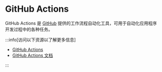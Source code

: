 # GitHub Actions

GitHub Actions 是 [GitHub](../repo/github.md) 提供的工作流程自动化工具，可用于自动化应用程序开发过程中的各种任务。

:::info[访问以下资源以了解更多信息]

- [GitHub Actions](https://github.com/features/actions)
- [GitHub Actions 文档](https://docs.github.com/zh/actions)

:::
